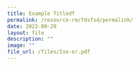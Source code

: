 ```yaml
---
title: Example Titledf
permalink: /resource-rm/fdsfsd/permalink/
date: 2022-09-29
layout: file
description: ""
image: ""
file_url: /files/Iso-er.pdf
---
```


